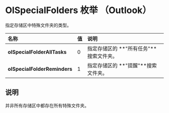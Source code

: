 
# OlSpecialFolders 枚举 （Outlook）

指定存储区中特殊文件夹的类型。



|**名称**|**值**|**说明**|
|:-----|:-----|:-----|
|**olSpecialFolderAllTasks**|0|指定存储区的 **"所有任务"**搜索文件夹。|
|**olSpecialFolderReminders**|1|指定存储区的 **"提醒"**搜索文件夹。|

## 说明

并非所有存储区中都存在所有特殊文件夹。

